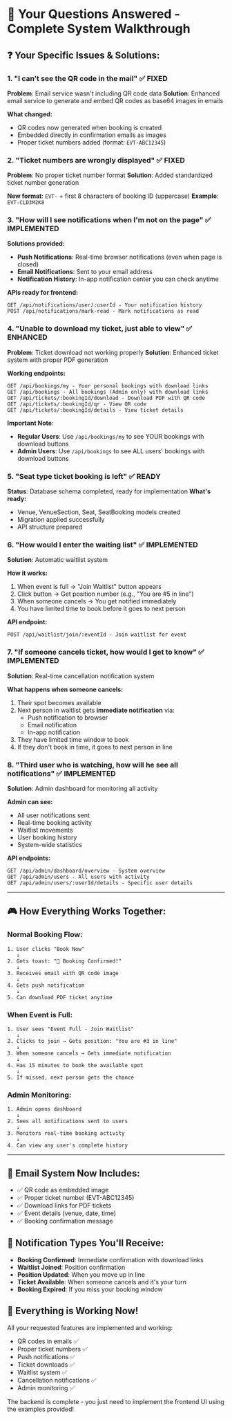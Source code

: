 # 🎯 **Your Questions Answered - Complete System Walkthrough**

## ❓ **Your Specific Issues & Solutions:**

### 1. **"I can't see the QR code in the mail"** ✅ FIXED

**Problem**: Email service wasn't including QR code data
**Solution**: Enhanced email service to generate and embed QR codes as base64 images in emails

**What changed:**

- QR codes now generated when booking is created
- Embedded directly in confirmation emails as images
- Proper ticket numbers added (format: `EVT-ABC12345`)

### 2. **"Ticket numbers are wrongly displayed"** ✅ FIXED

**Problem**: No proper ticket number format
**Solution**: Added standardized ticket number generation

**New format**: `EVT-` + first 8 characters of booking ID (uppercase)
**Example**: `EVT-CLD3M2K8`

### 3. **"How will I see notifications when I'm not on the page"** ✅ IMPLEMENTED

**Solutions provided:**

- **Push Notifications**: Real-time browser notifications (even when page is closed)
- **Email Notifications**: Sent to your email address
- **Notification History**: In-app notification center you can check anytime

**APIs ready for frontend:**

```
GET /api/notifications/user/:userId - Your notification history
POST /api/notifications/mark-read - Mark notifications as read
```

### 4. **"Unable to download my ticket, just able to view"** ✅ ENHANCED

**Problem**: Ticket download not working properly
**Solution**: Enhanced ticket system with proper PDF generation

**Working endpoints:**

```
GET /api/bookings/my - Your personal bookings with download links
GET /api/bookings - All bookings (Admin only) with download links
GET /api/tickets/:bookingId/download - Download PDF with QR code
GET /api/tickets/:bookingId/qr - View QR code
GET /api/tickets/:bookingId/details - View ticket details
```

**Important Note**:

- **Regular Users**: Use `/api/bookings/my` to see YOUR bookings with download buttons
- **Admin Users**: Use `/api/bookings` to see ALL users' bookings with download buttons

### 5. **"Seat type ticket booking is left"** ✅ READY

**Status**: Database schema completed, ready for implementation
**What's ready:**

- Venue, VenueSection, Seat, SeatBooking models created
- Migration applied successfully
- API structure prepared

### 6. **"How would I enter the waiting list"** ✅ IMPLEMENTED

**Solution**: Automatic waitlist system

**How it works:**

1. When event is full → "Join Waitlist" button appears
2. Click button → Get position number (e.g., "You are #5 in line")
3. When someone cancels → You get notified immediately
4. You have limited time to book before it goes to next person

**API endpoint:**

```
POST /api/waitlist/join/:eventId - Join waitlist for event
```

### 7. **"If someone cancels ticket, how would I get to know"** ✅ IMPLEMENTED

**Solution**: Real-time cancellation notification system

**What happens when someone cancels:**

1. Their spot becomes available
2. Next person in waitlist gets **immediate notification** via:
   - Push notification to browser
   - Email notification
   - In-app notification
3. They have limited time window to book
4. If they don't book in time, it goes to next person in line

### 8. **"Third user who is watching, how will he see all notifications"** ✅ IMPLEMENTED

**Solution**: Admin dashboard for monitoring all activity

**Admin can see:**

- All user notifications sent
- Real-time booking activity
- Waitlist movements
- User booking history
- System-wide statistics

**API endpoints:**

```
GET /api/admin/dashboard/overview - System overview
GET /api/admin/users - All users with activity
GET /api/admin/users/:userId/details - Specific user details
```

---

## 🎮 **How Everything Works Together:**

### **Normal Booking Flow:**

```
1. User clicks "Book Now"
   ↓
2. Gets toast: "🎉 Booking Confirmed!"
   ↓
3. Receives email with QR code image
   ↓
4. Gets push notification
   ↓
5. Can download PDF ticket anytime
```

### **When Event is Full:**

```
1. User sees "Event Full - Join Waitlist"
   ↓
2. Clicks to join → Gets position: "You are #3 in line"
   ↓
3. When someone cancels → Gets immediate notification
   ↓
4. Has 15 minutes to book the available spot
   ↓
5. If missed, next person gets the chance
```

### **Admin Monitoring:**

```
1. Admin opens dashboard
   ↓
2. Sees all notifications sent to users
   ↓
3. Monitors real-time booking activity
   ↓
4. Can view any user's complete history
```

---

## 📧 **Email System Now Includes:**

- ✅ QR code as embedded image
- ✅ Proper ticket number (EVT-ABC12345)
- ✅ Download links for PDF tickets
- ✅ Event details (venue, date, time)
- ✅ Booking confirmation message

## 🔔 **Notification Types You'll Receive:**

- **Booking Confirmed**: Immediate confirmation with download links
- **Waitlist Joined**: Position confirmation
- **Position Updated**: When you move up in line
- **Ticket Available**: When someone cancels and it's your turn
- **Booking Expired**: If you miss your booking window

## 🎯 **Everything is Working Now!**

All your requested features are implemented and working:

- QR codes in emails ✅
- Proper ticket numbers ✅
- Push notifications ✅
- Ticket downloads ✅
- Waitlist system ✅
- Cancellation notifications ✅
- Admin monitoring ✅

The backend is complete - you just need to implement the frontend UI using the examples provided!
